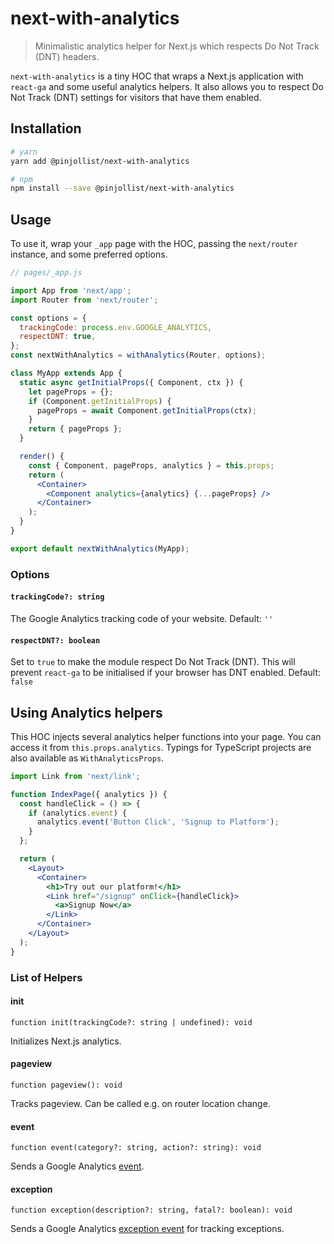 # next-with-analytics

> Minimalistic analytics helper for Next.js which respects Do Not Track (DNT) headers.

`next-with-analytics` is a tiny HOC that wraps a Next.js application with `react-ga` and some useful analytics helpers. It also allows you to respect Do Not Track (DNT) settings for visitors that have them enabled.

## Installation

```bash
# yarn
yarn add @pinjollist/next-with-analytics

# npm
npm install --save @pinjollist/next-with-analytics
```

## Usage

To use it, wrap your `_app` page with the HOC, passing the `next/router` instance, and some preferred options.

```jsx
// pages/_app.js

import App from 'next/app';
import Router from 'next/router';

const options = {
  trackingCode: process.env.GOOGLE_ANALYTICS,
  respectDNT: true,
};
const nextWithAnalytics = withAnalytics(Router, options);

class MyApp extends App {
  static async getInitialProps({ Component, ctx }) {
    let pageProps = {};
    if (Component.getInitialProps) {
      pageProps = await Component.getInitialProps(ctx);
    }
    return { pageProps };
  }

  render() {
    const { Component, pageProps, analytics } = this.props;
    return (
      <Container>
        <Component analytics={analytics} {...pageProps} />
      </Container>
    );
  }
}

export default nextWithAnalytics(MyApp);
```

### Options

#### `trackingCode?: string`

The Google Analytics tracking code of your website. Default: `''`

#### `respectDNT?: boolean`

Set to `true` to make the module respect Do Not Track (DNT). This will prevent `react-ga` to be initialised if your browser has DNT enabled. Default: `false`

## Using Analytics helpers

This HOC injects several analytics helper functions into your page. You can access it from `this.props.analytics`. Typings for TypeScript projects are also available as `WithAnalyticsProps`.

```jsx
import Link from 'next/link';

function IndexPage({ analytics }) {
  const handleClick = () => {
    if (analytics.event) {
      analytics.event('Button Click', 'Signup to Platform');
    }
  };

  return (
    <Layout>
      <Container>
        <h1>Try out our platform!</h1>
        <Link href="/signup" onClick={handleClick}>
          <a>Signup Now</a>
        </Link>
      </Container>
    </Layout>
  );
}
```

### List of Helpers

#### init

`function init(trackingCode?: string | undefined): void`

Initializes Next.js analytics.

#### pageview

`function pageview(): void`

Tracks pageview. Can be called e.g. on router location change.

#### event

`function event(category?: string, action?: string): void`

Sends a Google Analytics [event](https://developers.google.com/analytics/devguides/collection/analyticsjs/events).

#### exception

`function exception(description?: string, fatal?: boolean): void`

Sends a Google Analytics [exception event](https://developers.google.com/analytics/devguides/collection/analyticsjs/exceptions) for tracking exceptions.
